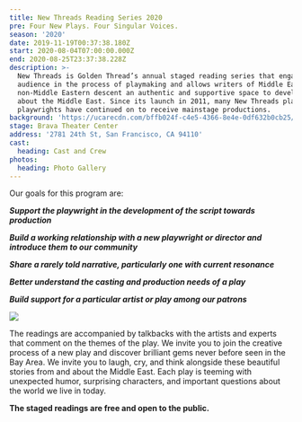 ```yaml
---
title: New Threads Reading Series 2020
pre: Four New Plays. Four Singular Voices.
season: '2020'
date: 2019-11-19T00:37:38.180Z
start: 2020-08-04T07:00:00.000Z
end: 2020-08-25T23:37:38.228Z
description: >-
  New Threads is Golden Thread’s annual staged reading series that engages its
  audience in the process of playmaking and allows writers of Middle Eastern and
  non-Middle Eastern descent an authentic and supportive space to develop work
  about the Middle East. Since its launch in 2011, many New Threads plays and
  playwrights have continued on to receive mainstage productions.
background: 'https://ucarecdn.com/bffb024f-c4e5-4366-8e4e-0df632b0cb25/'
stage: Brava Theater Center
address: '2781 24th St, San Francisco, CA 94110'
cast:
  heading: Cast and Crew
photos:
  heading: Photo Gallery
---
```

Our goals for this program are:

_**Support the playwright in the development of the script towards production**_

_**Build a working relationship with a new playwright or director and introduce them to our community**_

_**Share a rarely told narrative, particularly one with current resonance**_

_**Better understand the casting and production needs of a play**_

_**Build support for a particular artist or play among our patrons**_

![](https://ucarecdn.com/e3a8fc97-5d99-4dd7-a0c9-fa5e5e0b72e7/)

The readings are accompanied by talkbacks with the artists and experts that comment on the themes of the play. We invite you to join the creative process of a new play and discover brilliant gems never before seen in the Bay Area. We invite you to laugh, cry, and think alongside these beautiful stories from and about the Middle East. Each play is teeming with unexpected humor, surprising characters, and important questions about the world we live in today.

**The staged readings are free and open to the public.**
